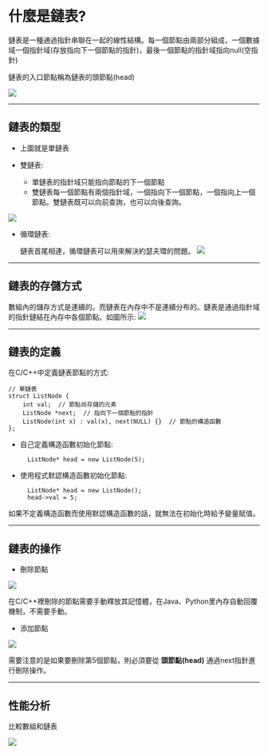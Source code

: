 # 什麼是鏈表?

鏈表是一種通過指針串聯在一起的線性結構。每一個節點由兩部分組成，一個數據域一個指針域(存放指向下一個節點的指針)，最後一個節點的指針域指向null(空指針)

鏈表的入口節點稱為鏈表的頭節點(head)

![](https://camo.githubusercontent.com/2523dc7fdc7938125487503ae17b1226e2cab04ccbbf2f0884f6ec15620772a7/68747470733a2f2f636f64652d7468696e6b696e672d313235333835353039332e66696c652e6d7971636c6f75642e636f6d2f706963732f32303230303830363139343532393831352e706e67)

---
## 鏈表的類型

+ 上圖就是單鏈表

+ 雙鏈表:
    
    - 單鏈表的指針域只能指向節點的下一個節點
    - 雙鏈表每一個節點有兩個指針域，一個指向下一個節點，一個指向上一個節點。雙鏈表既可以向前查詢，也可以向後查詢。
    
![](https://camo.githubusercontent.com/b39fd2c2fd6e503b91a3ecf0645c3fa9c0a35ca63edc45e5fbc31b2c9679d097/68747470733a2f2f636f64652d7468696e6b696e672d313235333835353039332e66696c652e6d7971636c6f75642e636f6d2f706963732f32303230303830363139343535393331372e706e67)

+ 循環鏈表:

    鏈表首尾相連，循環鏈表可以用來解決約瑟夫環的問題。
![](https://camo.githubusercontent.com/7e5db49632c72cf28d98e9a61ea31244365b0ef472bc420d41cd15e713edd33c/68747470733a2f2f636f64652d7468696e6b696e672d313235333835353039332e66696c652e6d7971636c6f75642e636f6d2f706963732f32303230303830363139343632393630332e706e67)

---
## 鏈表的存儲方式

數組內的儲存方式是連續的。而鏈表在內存中不是連續分布的。鏈表是通過指針域的指針鏈結在內存中各個節點。如圖所示:
![](https://camo.githubusercontent.com/d71e36f6f84c69e80a2249cdee7697b40c9c78cd33e5075dcb3dfb819e56c765/68747470733a2f2f636f64652d7468696e6b696e672d313235333835353039332e66696c652e6d7971636c6f75642e636f6d2f706963732f32303230303830363139343631333932302e706e67)

---
## 鏈表的定義

在C/C++中定義鏈表節點的方式:

    // 單鏈表
    struct ListNode {
        int val;  // 節點尚存儲的元素
        ListNode *next;  // 指向下一個節點的指針
        ListNode(int x) : val(x), next(NULL) {}  // 節點的構造函數
    };

+ 自己定義構造函數初始化節點:

        ListNode* head = new ListNode(5);

+ 使用程式默認構造函數初始化節點:

        ListNode* head = new ListNode();
        head->val = 5;

如果不定義構造函數而使用默認構造函數的話，就無法在初始化時給予變量賦值。

---
## 鏈表的操作

+ 刪除節點

![](https://camo.githubusercontent.com/63d599ca32ca67d29b543da7aa2c43a6ef4c4ff1dbe3cd37ded5574d4208a50d/68747470733a2f2f636f64652d7468696e6b696e672d313235333835353039332e66696c652e6d7971636c6f75642e636f6d2f706963732f32303230303830363139353131343534312d32303233303331303132313435393235372e706e67)

在C/C++裡刪除的節點需要手動釋放其記憶體，在Java、Python里內存自動回覆機制，不需要手動。

+ 添加節點

![](https://camo.githubusercontent.com/b4f9701f2782d7ffb949446c5d41f5c8829f33a19509a44343ef17e4370ed5e2/68747470733a2f2f636f64652d7468696e6b696e672d313235333835353039332e66696c652e6d7971636c6f75642e636f6d2f706963732f32303230303830363139353133343333312d32303233303331303132313530333134372e706e67)

需要注意的是如果要刪除第5個節點，則必須要從 **頭節點(head)** 通過next指針進行刪除操作。

---

## 性能分析

比較數組和鏈表

![](https://camo.githubusercontent.com/6b19f34264e835fcf98a513e5803652a9f1a2ff9f3a37bb5fc2e00723b55e96f/68747470733a2f2f636f64652d7468696e6b696e672d313235333835353039332e66696c652e6d7971636c6f75642e636f6d2f706963732f32303230303830363139353230303237362e706e67)